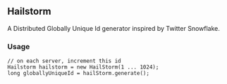 ## Hailstorm
A Distributed Globally Unique Id generator inspired by Twitter Snowflake. 

### Usage

```
// on each server, increment this id
Hailstorm hailstorm = new HailStorm(1 ... 1024);
long globallyUniqueId = hailStorm.generate();
```
